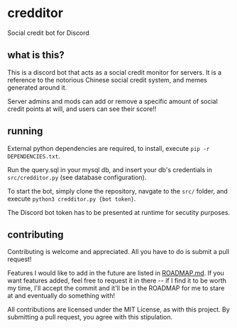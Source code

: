 # credditor

Social credit bot for Discord

## what is this?

This is a discord bot that acts as a social credit monitor for servers. It is a reference to the notorious Chinese social credit system, and memes generated around it.

Server admins and mods can add or remove a specific amount of social credit points at will, and users can see their score!!

## running

External python dependencies are required, to install, execute `pip -r DEPENDENCIES.txt`.

Run the query.sql in your mysql db, and insert your db's credentials in `src/credditor.py` (see database configuration).

To start the bot, simply clone the repository, navgate to the `src/` folder, and execute `python3 credditor.py {bot token}`.

The Discord bot token has to be presented at runtime for secutity purposes.

## contributing

Contributing is welcome and appreciated. All you have to do is submit a pull request!

Features I would like to add in the future are listed in [ROADMAP.md](ROADMAP.md). If you want features added, feel free to request it in there -- if I find it to be worth my time, I'll accept the commit and it'll be in the ROADMAP for me to stare at and eventually do something with!

All contributions are licensed under the MIT License, as with this project. By submitting a pull request, you agree with this stipulation.
